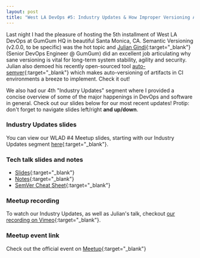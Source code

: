 ```yaml
---
layout: post
title: "West LA DevOps #5: Industry Updates & How Improper Versioning Affects System Stability"
---
```


Last night I had the pleasure of hosting the 5th installment of West LA DevOps at GumGum HQ in beautiful Santa Monica, CA. Semantic Versioning (v2.0.0, to be specific) was the hot topic and [Julian Gindi](https://github.com/JulianGindi){:target="_blank"} (Senior DevOps Engineer @ GumGum) did an excellent job articulating why sane versioning is vital for long-term system stability, agility and security. Julian also demoed his recently open-sourced tool [auto-semver](https://github.com/JulianGindi/auto-semver){:target="_blank"} which makes auto-versioning of artifacts in CI environments a breeze to implement. Check it out!

We also had our 4th "Industry Updates" segment where I provided a concise overview of some of the major happenings in DevOps and software in general. Check out our slides below for our most recent updates! Protip: don't forget to navigate slides left/right **and up/down**.

### Industry Updates slides

You can view our WLAD #4 Meetup slides, starting with our Industry Updates segment [here](https://slides.com/coreygale/west-la-devops-5-versioning#/4){:target="_blank"}.

### Tech talk slides and notes

- [Slides](https://gindi.io/speakerSlides.pdf){:target="_blank"}
- [Notes](https://gindi.io/speakerNotes.pdf){:target="_blank"}
- [SemVer Cheat Sheet](https://devhints.io/semver){:target="_blank"}

### Meetup recording

To watch our Industry Updates, as well as Julian's talk, checkout [our recording on Vimeo](https://vimeo.com/388711413){:target="_blank"}.

### Meetup event link

Check out the official event on [Meetup](https://www.meetup.com/West-LA-DevOps/events/267897847/){:target="_blank"}
